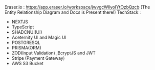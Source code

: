 Eraser.io : https://app.eraser.io/workspace/jwvgcWIlyoIYtOzbQzcb (The Entity Relationship Diagram and Docs is Present there!)
TechStack :

- NEXTJS
- TypeScript
- SHADCNUI(UI)
- Aceternity UI and Magic UI
- POSTGRESQL
- PRISMA(ORM)
- ZOD(Input Validation) ,BcryptJS and JWT
- Stripe (Payment Gateway)
- AWS S3 Bucket
